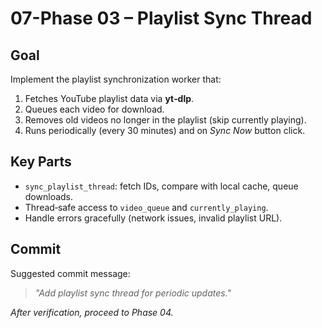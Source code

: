 # 07-Phase 03 – Playlist Sync Thread

## Goal
Implement the playlist synchronization worker that:

1. Fetches YouTube playlist data via **yt‑dlp**.
2. Queues each video for download.
3. Removes old videos no longer in the playlist (skip currently playing).
4. Runs periodically (every 30 minutes) and on *Sync Now* button click.

## Key Parts
- `sync_playlist_thread`: fetch IDs, compare with local cache, queue downloads.
- Thread‑safe access to `video_queue` and `currently_playing`.
- Handle errors gracefully (network issues, invalid playlist URL).

## Commit
Suggested commit message:  
> *"Add playlist sync thread for periodic updates."*

*After verification, proceed to Phase 04.*